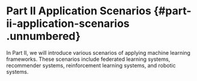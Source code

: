 # Part II Application Scenarios {#part-ii-application-scenarios .unnumbered}

In Part II, we will introduce various scenarios of applying machine
learning frameworks. These scenarios include federated learning systems,
recommender systems, reinforcement learning systems, and robotic
systems.
